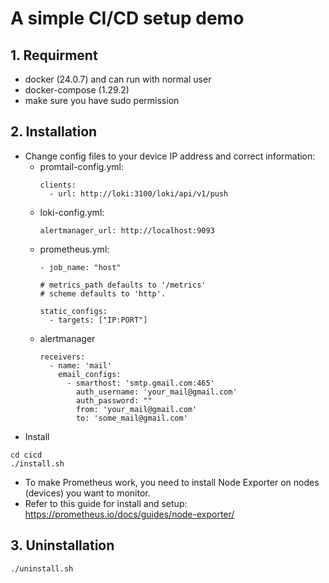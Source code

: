 # A simple CI/CD setup demo

## 1. Requirment
- docker (24.0.7) and can run with normal user
- docker-compose (1.29.2)
- make sure you have sudo permission

## 2. Installation
- Change config files to your device IP address and correct information:
  - promtail-config.yml:
    ```
    clients:
      - url: http://loki:3100/loki/api/v1/push
    ```
  - loki-config.yml:
    ```
    alertmanager_url: http://localhost:9093
    ```
  - prometheus.yml:
    ```
    - job_name: "host"

    # metrics_path defaults to '/metrics'
    # scheme defaults to 'http'.

    static_configs:
      - targets: ["IP:PORT"]
    ```
  - alertmanager
    ```
    receivers:
      - name: 'mail'
        email_configs:
          - smarthost: 'smtp.gmail.com:465'
            auth_username: 'your_mail@gmail.com'
            auth_password: ""
            from: 'your_mail@gmail.com'
            to: 'some_mail@gmail.com'
    ```
- Install
```
cd cicd
./install.sh
```
- To make Prometheus work, you need to install Node Exporter on nodes (devices) you want to monitor.
- Refer to this guide for install and setup: https://prometheus.io/docs/guides/node-exporter/

## 3. Uninstallation
```
./uninstall.sh
```
